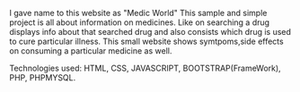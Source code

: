 I gave name to this website as "Medic World"
This sample and simple project is all about information on medicines.
Like  on searching a drug displays info about that searched drug and also consists which drug is used to cure particular illness.
This small website shows symtpoms,side effects on consuming a particular medicine as well.

Technologies used:
HTML,
CSS,
JAVASCRIPT,
BOOTSTRAP(FrameWork),
PHP,
PHPMYSQL.
                  
